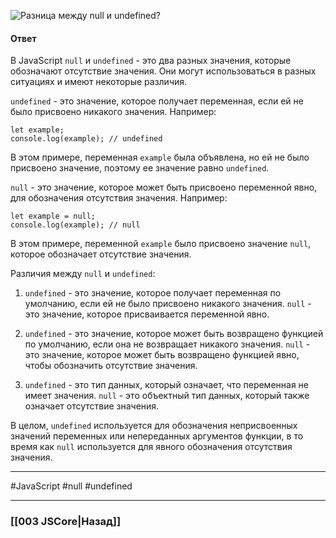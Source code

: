 ![Разница между `null` и `undefined`?](https://youtu.be/G7hLwudGWL4?t=511)

#### Ответ

В JavaScript `null` и `undefined` - это два разных значения, которые обозначают отсутствие значения. Они могут использоваться в разных ситуациях и имеют некоторые различия.

`undefined` - это значение, которое получает переменная, если ей не было присвоено никакого значения. Например:

```
let example;
console.log(example); // undefined
```

В этом примере, переменная `example` была объявлена, но ей не было присвоено значение, поэтому ее значение равно `undefined`.

`null` - это значение, которое может быть присвоено переменной явно, для обозначения отсутствия значения. Например:

```
let example = null;
console.log(example); // null
```

В этом примере, переменной `example` было присвоено значение `null`, которое обозначает отсутствие значения.

Различия между `null` и `undefined`:

1. `undefined` - это значение, которое получает переменная по умолчанию, если ей не было присвоено никакого значения. `null` - это значение, которое присваивается переменной явно.
    
2. `undefined` - это значение, которое может быть возвращено функцией по умолчанию, если она не возвращает никакого значения. `null` - это значение, которое может быть возвращено функцией явно, чтобы обозначить отсутствие значения.
    
3. `undefined` - это тип данных, который означает, что переменная не имеет значения. `null` - это объектный тип данных, который также означает отсутствие значения.
    

В целом, `undefined` используется для обозначения неприсвоенных значений переменных или непереданных аргументов функции, в то время как `null` используется для явного обозначения отсутствия значения.

___
#JavaScript #null #undefined 

___

### [[003 JSCore|Назад]]